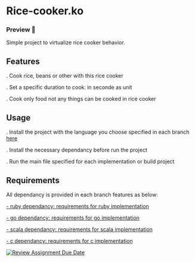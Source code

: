 # Rice-cooker.ko
### Preview 🤖
Simple project to virtualize rice cooker behavior.

## Features 
. Cook rice, beans or other with this rice cooker

. Set a specific duration to cook: in seconde as unit 

. Cook only food not any things can be cooked in rice cooker  

## Usage
. Install the project with the language you choose specified in each branch [here](https://github.com/hei-school/cc-d4-rice-cooker-ci-haritianaadriano/branches)

. Install the necessary dependancy before run the project

. Run the main file specified for each implementation or build project

## Requirements
All dependancy is provided in each branch features as below: 

[- ruby dependancy: requirements for ruby implementation](https://github.com/hei-school/cc-d4-rice-cooker-ci-haritianaadriano/tree/feature/ruby)

[- go dependancy: requirements for go implementation](https://github.com/hei-school/cc-d4-rice-cooker-ci-haritianaadriano/tree/feature/go)

[- scala dependancy: requirements for scala implementation](https://github.com/hei-school/cc-d4-rice-cooker-ci-haritianaadriano/tree/feature/scala)

[- c dependancy: requirements for c implementation](https://github.com/hei-school/cc-d4-rice-cooker-ci-haritianaadriano/tree/feature/c)

[![Review Assignment Due Date](https://classroom.github.com/assets/deadline-readme-button-24ddc0f5d75046c5622901739e7c5dd533143b0c8e959d652212380cedb1ea36.svg)](https://classroom.github.com/a/__xb4cFP)